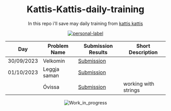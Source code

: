 <div align="center">
  
# Kattis-Kattis-daily-training

In this repo i'll save may daily training from [kattis kattis](https://open.kattis.com/)

[![personal-label](https://img.shields.io/static/v1?label=DanerSound&message=Work_in_progress&color=red&logo=github)](https://github.com/DanerSound)


| Day         | Problem Name| Submission Results | Short Description |
| ----------- | ----------- | ----------- | --------------------------------------------  |
| 30/09/2023  | Velkomin    | [Submission](https://open.kattis.com/submissions/11856054) | | 
| 01/10/2023  | Leggja saman | [Submission](https://open.kattis.com/submissions/11857430) | |
|             | Óvissa       | [Submission](https://open.kattis.com/submissions/11862014) | working with strings |

  ![Work_in_progress](http://cliffordgarstang.com/wp-content/uploads/2013/01/Work_in_progress.png)

</div>


 
